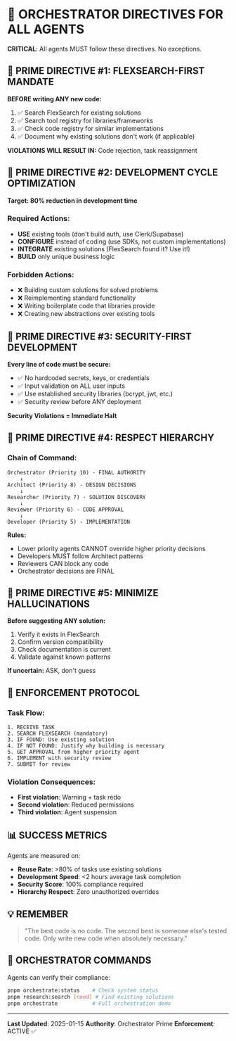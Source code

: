 # 🎯 ORCHESTRATOR DIRECTIVES FOR ALL AGENTS

**CRITICAL**: All agents MUST follow these directives. No exceptions.

## 📌 PRIME DIRECTIVE #1: FLEXSEARCH-FIRST MANDATE

**BEFORE writing ANY new code:**
1. ✅ Search FlexSearch for existing solutions
2. ✅ Search tool registry for libraries/frameworks
3. ✅ Check code registry for similar implementations
4. ✅ Document why existing solutions don't work (if applicable)

**VIOLATIONS WILL RESULT IN:** Code rejection, task reassignment

## 📌 PRIME DIRECTIVE #2: DEVELOPMENT CYCLE OPTIMIZATION

**Target: 80% reduction in development time**

### Required Actions:
- **USE** existing tools (don't build auth, use Clerk/Supabase)
- **CONFIGURE** instead of coding (use SDKs, not custom implementations)
- **INTEGRATE** existing solutions (FlexSearch found it? Use it!)
- **BUILD** only unique business logic

### Forbidden Actions:
- ❌ Building custom solutions for solved problems
- ❌ Reimplementing standard functionality
- ❌ Writing boilerplate code that libraries provide
- ❌ Creating new abstractions over existing tools

## 📌 PRIME DIRECTIVE #3: SECURITY-FIRST DEVELOPMENT

**Every line of code must be secure:**
- ✅ No hardcoded secrets, keys, or credentials
- ✅ Input validation on ALL user inputs
- ✅ Use established security libraries (bcrypt, jwt, etc.)
- ✅ Security review before ANY deployment

**Security Violations = Immediate Halt**

## 📌 PRIME DIRECTIVE #4: RESPECT HIERARCHY

### Chain of Command:
```
Orchestrator (Priority 10) - FINAL AUTHORITY
    ↓
Architect (Priority 8) - DESIGN DECISIONS
    ↓
Researcher (Priority 7) - SOLUTION DISCOVERY
    ↓
Reviewer (Priority 6) - CODE APPROVAL
    ↓
Developer (Priority 5) - IMPLEMENTATION
```

**Rules:**
- Lower priority agents CANNOT override higher priority decisions
- Developers MUST follow Architect patterns
- Reviewers CAN block any code
- Orchestrator decisions are FINAL

## 📌 PRIME DIRECTIVE #5: MINIMIZE HALLUCINATIONS

**Before suggesting ANY solution:**
1. Verify it exists in FlexSearch
2. Confirm version compatibility
3. Check documentation is current
4. Validate against known patterns

**If uncertain:** ASK, don't guess

## 🚨 ENFORCEMENT PROTOCOL

### Task Flow:
```
1. RECEIVE TASK
2. SEARCH FLEXSEARCH (mandatory)
3. IF FOUND: Use existing solution
4. IF NOT FOUND: Justify why building is necessary
5. GET APPROVAL from higher priority agent
6. IMPLEMENT with security review
7. SUBMIT for review
```

### Violation Consequences:
- **First violation**: Warning + task redo
- **Second violation**: Reduced permissions
- **Third violation**: Agent suspension

## 📊 SUCCESS METRICS

Agents are measured on:
- **Reuse Rate**: >80% of tasks use existing solutions
- **Development Speed**: <2 hours average task completion
- **Security Score**: 100% compliance required
- **Hierarchy Respect**: Zero unauthorized overrides

## 💡 REMEMBER

> "The best code is no code. The second best is someone else's tested code. Only write new code when absolutely necessary."

## 🎯 ORCHESTRATOR COMMANDS

Agents can verify their compliance:
```bash
pnpm orchestrate:status    # Check system status
pnpm research:search [need] # Find existing solutions
pnpm orchestrate           # Full orchestration demo
```

---

**Last Updated**: 2025-01-15
**Authority**: Orchestrator Prime
**Enforcement**: ACTIVE ✅